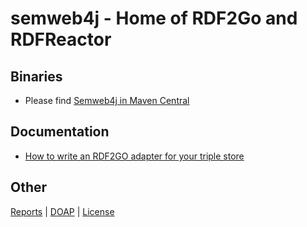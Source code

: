 semweb4j - Home of RDF2Go and RDFReactor
========================================

Binaries
--------
* Please find [Semweb4j in Maven Central](http://search.maven.org/#search|ga|1|org.semweb4j)

Documentation
-------------
* [How to write an RDF2GO adapter for your triple store](README.WriteYourOwnRDF2GoAdapter.md)

Other
-----
[Reports](http://mavenrepo.fzi.de/semweb4j.org/site/semweb4j/) |
[DOAP](http://mavenrepo.fzi.de/semweb4j.org/site/semweb4j/doap.rdf) |
[License](LICENSE.txt)
